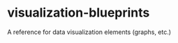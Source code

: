 # visualization-blueprints
A reference for data visualization elements (graphs, etc.)
                       
